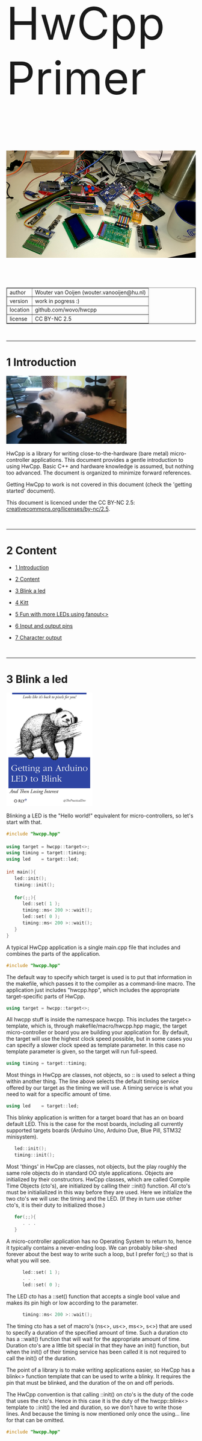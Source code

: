 

<p style="font-size:120px">HwCpp Primer</p>

![my desktop is a mess](images/desktop-mess.png)

<p>&nbsp;</p>
<p>&nbsp;</p>

<table cellpadding="5" border="1" style="border-collapse: collapse;">
<tr><td> author    </td><td> Wouter van Ooijen  (wouter.vanooijen@hu.nl)     </td></tr>
<tr><td> version   </td><td> work in pogress :)     </td></tr>
<tr><td> location  </td><td> github.com/wovo/hwcpp  </td></tr>
<tr><td> license   </td><td> CC BY-NC 2.5           </td></tr>
</table>

<!-- update example_path( "../demo/" ) -->

<!--
TO DO list
- spikey groter
- fanout for ports
- input pins
- LCD schield must be 16x2
- non-flickering LCD example
- image for LCD "HwCpp formatted character output"
- terminal (stream) input
- A/D conversion, led bar, keys from LCD shield
- keypad read and translate in hwcpp, add to chapter
-->


<p style="page-break-before: always;">&nbsp;</p>

*****************************************************************************

<a name="toc-anchor-0"></a>

# 1 Introduction

<p><img src="images/spikey.png" alt="just a cat on a keyboard" /></p>

HwCpp is a library for writing close-to-the-hardware 
(bare metal) micro-controller applications. 
This document provides a gentle introduction to using HwCpp.
Basic C++ and hardware knowledge is assumed, but nothing too advanced.
The document is organized to minimize forward references.

Getting HwCpp to work is not covered in this document
(check the 'getting started' document).

This document is licenced under the CC BY-NC 2.5:
[creativecommons.org/licenses/by-nc/2.5](creativecommons.org/licenses/by-nc/2.5).


<p style="page-break-before: always;">&nbsp;</p>

*****************************************************************************

<a name="toc-anchor-1"></a>

# 2 Content

<!-- update table_of_contents( input ) -->

  - [1 Introduction](#toc-anchor-0)

  - [2 Content](#toc-anchor-1)

  - [3 Blink a led](#toc-anchor-2)

  - [4 Kitt](#toc-anchor-3)

  - [5 Fun with more LEDs using fanout<>](#toc-anchor-4)

  - [6 Input and output pins](#toc-anchor-5)

  - [7 Character output](#toc-anchor-6)

<!-- update end -->


<p style="page-break-before: always;">&nbsp;</p>

*****************************************************************************

<a name="toc-anchor-2"></a>

# 3 Blink a led

![getting an arduino led to blink and then losing interest](images/getting-an-arduino-led-to-blink.png)

Blinking a LED is the "Hello world!" equivalent for micro-controllers,
so let's start with that.

<!-- update example( input, "arduino-uno/blink-for-loop/main.cpp" ) -->
~~~C++
#include "hwcpp.hpp"

using target = hwcpp::target<>;
using timing = target::timing;
using led    = target::led;

int main(){ 
   led::init();
   timing::init();
   
   for(;;){
      led::set( 1 );
      timing::ms< 200 >::wait();
      led::set( 0 );
      timing::ms< 200 >::wait();
   }
}
~~~

A typical HwCpp application is a single main.cpp file that includes 
and combines the parts of the application. 

~~~C++
#include "hwcpp.hpp"
~~~

The default way to specify which target is used 
is to put that information in
the makefile, which passes it to the compiler as a command-line macro.
The application just includes "hwcpp.hpp", which includes 
the appropriate target-specific parts of HwCpp. 


~~~C++
using target = hwcpp::target<>;
~~~

All hwcpp stuff is inside the namespace hwcpp. 
This includes the target<> template, which is, 
through makefile/macro/hwcpp.hpp magic, the target micro-controller 
or board you are building your application for.
By default, the target will use the highest clock speed possible, 
but in some cases you can specify a slower clock speed as template parameter.
In this case no template parameter is given, 
so the target will run full-speed.

~~~C++
using timing = target::timing;
~~~

Most things in HwCpp are classes, not objects, 
so :: is used to select a thing within another thing. 
The line above selects the default timing service offered by
our target as the timing we will use.
A timing service is what you need to wait for a specific
amount of time.

~~~C++
using led    = target::led;
~~~

This blinky application is written for a target board that has an
on board default LED. 
This is the case for the most boards, including all currently supported
targets boards (Arduino Uno, Arduino Due, Blue Pill, STM32 minisystem).

~~~C++
   led::init();
   timing::init();
~~~

Most 'things' in HwCpp are classes, not objects, but the play roughly the 
same role objects do in standard OO style applications.
Objects are initialized by their constructors. 
HwCpp classes, which are called Compile Time Objects (cto's), 
are initialized by calling their ::init() function. 
*All* cto's must be initialialized in this way before they are used.
Here we initialize the two cto's we will use: the timing and the LED.
(If they in turn use otrher cto's, it is their duty to initialized those.)

~~~C++
   for(;;){
      . . .
   }
~~~

A micro-controller application has no Operating System to return to, 
hence it typically contains a never-ending loop.
We can probably bike-shed forever about the best way to write
such a loop, but I prefer for(;;) so that is what you will see.
   
~~~C++
      led::set( 1 );
      . . .
      led::set( 0 );  
~~~

The LED cto has a ::set() function that accepts a single bool value
and makes its pin high or low according to the parameter.

~~~C++
      timing::ms< 200 >::wait();
~~~

The timing cto has a set of macro's (ns<>, us<>, ms<>, s<>) 
that are used to specify a duration of the specified amount of time.
Such a duration cto has a ::wait() function that will wait for
the appropriate amount of time.
Duration cto's are a little bit special in that they have an
init() function, but when the init() of their timing service has
been called it is not required to call the init() of the duration.

The point of a library is to make writing applications easier,
so HwCpp has a blink<> function template that can be used to write a 
blinky. It requires the pin that must be blinked, and the
duration of the on and off periods.  

The HwCpp convention is that calling ::init() on cto's is
the duty of the code that uses the cto's.
Hence in this case it is the duty of the hwcpp::blink<> template 
to ::init() the led and duration, so we don't have to write
those lines. 
And because the timing is now mentioned only once 
the using... line for that can be omitted.

<!-- update example( input, "arduino-uno/blink-blink-1/main.cpp" ) -->
~~~C++
#include "hwcpp.hpp"

using target = hwcpp::target<>;

int main(){ 
   hwcpp::blink< 
      target::led, 
      target::timing::ms< 200 > 
   >();
}
~~~

The using... line for the target could be omitted too, but 
the target is mentioned twice, so in my taste omitting that
line produces a blinky that is shorter, 
but slightly less pleasing to the eye.

<!-- update example( input, "arduino-uno/blink-blink-2/main.cpp" ) -->
~~~C++
#include "hwcpp.hpp"

int main(){ 
   hwcpp::blink< 
      hwcpp::target<>::led, 
      hwcpp::target<>::timing::ms< 200 > 
   >();
}
~~~


<p style="page-break-before: always;">&nbsp;</p>

*****************************************************************************

<a name="toc-anchor-3"></a>

# 4 Kitt

![kitt display](images/kitt.png)

After blinking a single LED, the next step is to do something with a bunch of LEDs. 
The Kitt display (one LED back-and-forth, from the Knightrider series) 
is the standard example for this.

<!-- update example( input, "arduino-uno/led-6-kitt/main.cpp" ) -->
~~~C++
#include "hwcpp.hpp"

using target = hwcpp::target<>;
using timing = target::waiting;

using pins = hwcpp::port_out< 
   target::d8,
   target::d9,
   target::d10,
   target::d11,
   target::d12,
   target::d13
>;

int main(){ 
   hwcpp::kitt< pins, timing::ms< 50 > >();
}
~~~

The supported target boards don't have a string of LEDs, 
so instead the pins that connect to the LEDs are specified.
This application is for the Arduino Uno target, 
hence the Arduino pin names are used.
(Alternatively, the pin names of the atMega328 chip could be used.)
I used six pins are conveniently located next to a ground pin.

~~~C++
using pins = hwcpp::port_out< 
   target::d8,
   target::d9,
   target::d10,
   target::d11,
   target::d12,
   target::d13
>;
~~~

The 6 pins are combined into a port_out.
A port is an (ordered) bundle of pins, 
and '_out' indicates that the port can be used only as output. 

~~~C++
   hwcpp::kitt< pins, timing::ms< 50 > >();
~~~

We could write the kitt functionality ourselves, but HwCpp has a 
function template for that, which requires a port and a duration. 
We pass those parameters, call the function, and kitt is alive.

A kitt display can be made more 'lively' by introducting an 'off'
period before a next LED light up. This can be done
by putting a pin_out_dummy between the LEDs (and at the ends).
This pin_out_dummy is a pin-out cto (you wouldn't have guessed)
that has a put() function that does nothing.

<!-- update example( input, "arduino-uno/led-6-kitt-skip/main.cpp" ) -->
~~~C++
#include "hwcpp.hpp"

using target = hwcpp::target<>;
using timing = target::waiting;

using pins = hwcpp::port_out< 
   hwcpp::pin_out_dummy,
   target::d8,
   hwcpp::pin_out_dummy,
   target::d9,
   hwcpp::pin_out_dummy,
   target::d10,
   hwcpp::pin_out_dummy,
   target::d11,
   hwcpp::pin_out_dummy,
   target::d12,
   hwcpp::pin_out_dummy,
   target::d13,
   hwcpp::pin_out_dummy
>;

int main(){ 
   hwcpp::kitt< pins, timing::ms< 80 > >();
}
~~~


<p style="page-break-before: always;">&nbsp;</p>

*****************************************************************************

<a name="toc-anchor-4"></a>

# 5 Fun with more LEDs using fanout<>

![a pile of leds](images/pile-of-leds.png)

Blinking can be made more interesting by blinking more than just a single LED.
A bunch of pins can be combined into a something that walks and quacks like
a single (output) pin with the hwcpp::fanout<> template. 
To blink the six LEDs of the kitt example in unison, all
we need is to do is combine them into a single 'pin', and pass that pin
to the blink function.

<!-- update example( input, "arduino-uno/led-6-together/main.cpp" ) -->
~~~C++
#include "hwcpp.hpp"

using target = hwcpp::target<>;
using timing = target::waiting;

using pins = hwcpp::fanout< 
   target::d8,
   target::d9,
   target::d10,
   target::d11,
   target::d12,
   target::d13
>;

int main(){ 
   hwcpp::blink< pins, timing::ms< 200 > >();
}
~~~

The hwcpp::invert<> decorator template can be used to create a pin that inverses
the behavior of the pin it decorates. If we invert the first
three pins this way before passing them to fanout, the LEDs
alternate left-right.

<!-- update example( input, "arduino-uno/led-6-left-right-1/main.cpp" ) -->
~~~C++
#include "hwcpp.hpp"

using target = hwcpp::target<>;
using timing = target::waiting;

using pins = hwcpp::fanout< 
   hwcpp::invert< target::d8 >,
   hwcpp::invert< target::d9 >,
   hwcpp::invert< target::d10 >,
   target::d11,
   target::d12,
   target::d13
>;

int main(){ 
   hwcpp::blink< pins, timing::ms< 200 > >();
}
~~~

A different way to get the same effect is to
first combine the two groups of three LEDs, then invert one,
and finally combine the two groups.

<!-- update example( input, "arduino-uno/led-6-left-right-2/main.cpp" ) -->
~~~C++
#include "hwcpp.hpp"

using target = hwcpp::target<>;
using timing = target::waiting;

using pins = hwcpp::fanout< 
   hwcpp::invert< hwcpp::fanout< 
      target::d8,
      target::d9,
      target::d10 > >,
   hwcpp::fanout< 
      target::d11,
      target::d12,
      target::d13 >
>;

int main(){ 
   hwcpp::blink< pins, timing::ms< 200 > >();
}
~~~

A simple variation alternates between the even and odd LEDs.

<!-- update example( input, "arduino-uno/led-6-even-odd/main.cpp" ) -->
~~~C++
#include "hwcpp.hpp"

using target = hwcpp::target<>;
using timing = target::waiting;

using pins = hwcpp::fanout< 
   hwcpp::invert< target::d8 >,
   target::d9,
   hwcpp::invert< target::d10 >,
   target::d11,
   hwcpp::invert< target::d12 >,
   target::d13
>;

int main(){ 
   hwcpp::blink< pins, timing::ms< 200 > >();
}
~~~

Another nice pattern is the inside-to-outside. 
The base for this is the walk<> function, 
which is like kitt, but only forward.

<!-- update example( input, "arduino-uno/led-6-walk-1/main.cpp" ) -->
~~~C++
#include "hwcpp.hpp"

using target = hwcpp::target<>;
using timing = target::waiting;

using pins = hwcpp::port_out< 
   target::d8,
   target::d9,
   target::d10,
   target::d11,
   target::d12,
   target::d13
>;

int main(){ 
   hwcpp::walk< pins, timing::ms< 50 > >();
}
~~~

If you don't like the direction in which the pattern walks,
you could of course change the order in which the pins are mentioned
in the port_out constructor, but it is easier to use hwcpp::mirror<>.

<!-- update example( input, "arduino-uno/led-6-walk-2/main.cpp" ) -->
~~~C++
#include "hwcpp.hpp"

using target = hwcpp::target<>;
using timing = target::waiting;

using pins = hwcpp::port_out< 
   target::d8,
   target::d9,
   target::d10,
   target::d11,
   target::d12,
   target::d13
>;

int main(){ 
   hwcpp::walk< hwcpp::mirror< pins >, timing::ms< 50 > >();
}
~~~

To get an inside-to-outside display, we create two ports of three LEDs,
one in the reverse order and the other in the normal order.
These two ports are combined by fanout<> to get a single port.
Running walk<> on this port creates the intended effect.

=> fanout doesn't work yet for ports

<!-- update example( input, "arduino-uno/led-6-inside-out-1/main.cpp" ) -->
~~~C++
#include "hwcpp.hpp"

using target = hwcpp::target<>;
using timing = target::waiting;

using pins = hwcpp::fanout< 
   hwcpp::port_out< 
      target::d10,
      target::d9,
      target::d8 >,
   hwcpp::port_out< 
      target::d11,
      target::d12,
      target::d13 >
>;

int main(){ 
   hwcpp::walk< pins, timing::ms< 200 > >();
}
~~~

An alternative is to create the two sub-ports both
in the standard pin order, but apply mirror<> to one 
of them before the two ports are combined by fanout<>.
I prefer this versuion because the pins are in order,
and the mirroring is explicit.

<!-- update example( input, "arduino-uno/led-6-inside-out-2/main.cpp" ) -->
~~~C++
#include "hwcpp.hpp"

using target = hwcpp::target<>;
using timing = target::waiting;

using pins = hwcpp::fanout< 
   hwcpp::mirror< hwcpp::port_out< 
      target::d8,
      target::d9,
      target::d10 > >,
   hwcpp::port_out< 
      target::d11,
      target::d12,
      target::d13 >
>;

int main(){ 
   hwcpp::walk< pins, timing::ms< 200 > >();
}
~~~

Another nice pattern is left-blink-twice, right-blink-twice.
This can be constructed by using kitt instead of blink, with
one dummy pin at each end, and a few more in the middle 
(to get a longer pause between the left and right double-blinks).

<!-- update example( input, "arduino-uno/led-6-left-right-skip/main.cpp" ) -->
~~~C++
#include "hwcpp.hpp"

using target = hwcpp::target<>;
using timing = target::waiting;

using pins = hwcpp::port_out< 
   hwcpp::pin_out_dummy,
   hwcpp::fanout< 
      target::d8,
      target::d9,
      target::d10 >,
   hwcpp::pin_out_dummy,
   hwcpp::pin_out_dummy,
   hwcpp::pin_out_dummy,
   hwcpp::fanout< 
      target::d11,
      target::d12,
      target::d13 >,
   hwcpp::pin_out_dummy
>;

int main(){ 
   hwcpp::kitt< pins, timing::ms< 200 > >();
}
~~~


<p style="page-break-before: always;">&nbsp;</p>

*****************************************************************************

<a name="toc-anchor-5"></a>

# 6 Input and output pins

![4x4 foil keypad](images/foil-keypad.png)

The pins of a micro-controller can in most cases be used in two
directions: in input mode, or in output mode, 
under control of the application. 
Such a pin is an input_output pin.
To use it, it must first be initialized and then the direction must be set.
Then its set() or get() functions can be used (depending on
the direction).

<!-- update example( input, "arduino-due/led-on-gpio/main.cpp" ) -->
~~~C++
#include "hwcpp.hpp"

using pin = hwcpp::target<>::d13;

int main(){ 
   pin::init();
   pin::direction_set( hwcpp::pin_direction::output );
   pin::set( 1 );
}
~~~

Most applications will use a specific pin in one of the directions
for the whole application. 
In such a case it makes sense to restrict the pin to the appropriate
direction. 
This prevent inadvertent use of the wrong functions, and
the init() call takes care of setting the direction
(when needed).

<!-- update example( input, "arduino-due/led-on-output/main.cpp" ) -->
~~~C++
#include "hwcpp.hpp"

using pin = hwcpp::pin_out< hwcpp::target<>::d13 >;

int main(){ 
   pin::init();
   pin::set( 1 );
}
~~~

When a pin cto is passed to a function (as a template argument)
for use as an output pin, the function should accept both
output and input-output pins. 
But this would cause a problem for the function: for
an input-output pin it should call direction_set(), but an
output pin doesn't support that function.
The pin_out<> decorator solves that problem: it converts
the argument pin to an output pin. Calling init() on that
(output) pin takes care of setting the direction when that
is needed.

<!-- update example( input, "arduino-due/led-on-function/main.cpp" ) -->
~~~C++
#include "hwcpp.hpp"

using pin = hwcpp::target<>::d13;

template< template _pin >
void set(){
   using pin = hwcpp::pin_out< _pin >;
   pin::init();
   pin::set( 1 );
}

int main(){ 
   set< pin >();
}
~~~

A 'typename' template argument will accept any type, 
even a totally inappropriate one like int.
The compiler will eventually find out that an int doesn't 
support the operations that are done inside the function, but 
the generated error message will not be pretty.

A concept can be used to restrict the accepted template arguments.
For a pin that is to be an argument to pin_out the appropriate concept
is can_pin_out.

<!-- update example( input, "arduino-due/led-on-concept/main.cpp" ) -->
~~~C++
#include "hwcpp.hpp"

using pin = hwcpp::target<>::d13;

template< hwcpp::can_pin_out _pin >
void set(){
   using pin = hwcpp::pin_out< _pin >;
   pin::init();
   pin::set( 1 );
}

int main(){ 
   set< pin >();
}
~~~

A typical keypad is organized in a matrix. 
For a 4 x 4 keypad, there are 4 horizontal lines and 4 vertical lines,
with a switch at each intersection.

![keypad matrix](images/keypad-matrix.png)

Such a matrix keypad is read by scanning. 
The vertical lines are connected to input pins with a pull-up.
The horizontal lines are connected to pins that are used in
open-collector mode: they are either input
(no effect in the line), or output an low.
In turn, each line is the output while the other three are input.
When a switch is closed, this will be detected when its horizontal line
is output and low, because it will draw its column line low.

For easy vieuwing, the function encodes the key that is pressed
as 100 * row + column, where row and column are counted from 1.

<!-- update example( input, "arduino-due/keypad-diy/main.cpp", "##function" ) -->
~~~C++
template< 
   hwcpp::can_port_oc _rows, 
   hwcpp::can_port_in _columns >
int keypad_read(){
   using rows = hwcpp::port_oc< _rows >;
   using columns = hwcpp::port_in< _columns >;    
   rows::init();
   columns::init();
   timing::init();
   for( int i = 0; i < rows::n_pins; ++i ){
      rows::set( ~ ( 0x01 << i ) );
      //delay::wait();
      auto c = ~ columns::get();
      for( int j = 0; j < columns::n_pins; ++j ){
         if( ( c & ( 0x01 << j ) ) != 0 ){ 
            return 10 * ( i + 1 ) + j + 1;
         }            
      }         
   }   
   return 0;
}
~~~

The rest of the application creates the row and column ports,
calls the function, and prints the return value if it is different
from the previous call. 
The uart (which is decribed in a next section) is used to show the values.

<!-- update example( input, "arduino-due/keypad-diy/main.cpp", "##main" ) -->
~~~C++
using rows = hwcpp::port_oc<
   target::d58,
   target::d59,
   target::d60,
   target::d61 >;   

using columns = hwcpp::port_in<
   target::d54,
   target::d55,
   target::d56,
   target::d57 >;

int main(){ 
   hwcpp::ostream< target::uart > cout; 
   timing::ms< 1'000 >::wait();  
   cout << "keypad demo\n";
   int previous = 0;    
   for(;;){
      auto k = keypad_read< rows, columns >();
      if( k != previous ){
         cout << "k=" << (int32_t) k << "\n";
         previous = k;
      }         
   }   
}
~~~


<p style="page-break-before: always;">&nbsp;</p>

*****************************************************************************

<a name="toc-anchor-6"></a>

# 7 Character output

![a pile of leds](images/pil-of-leds.png)

Even embedded programmers want their applications to talk.
Most embedded targets have at least a serial (UART) connection,
which is (in the absence of a real debugger) often used for debug logging.
The cto for this (default) uart is available as target::uart. 

A uart is a formatted character output, which means that 
it has write() functions that accept the common types
(bool, char, ints, char *, formatters, etc).

<!-- update example( input, "arduino-uno/hello-uart/main.cpp" ) -->
~~~C++
#include "hwcpp.hpp"

using target = hwcpp::target<>;
using timing = target::timing;
using uart   = target::uart;

int main(){ 
   timing::init();    
   uart::init();
   
   for(;;){
      uart::write( "Hello world!\n" );
	  timing::ms< 1'000 >::wait();
   }	  
}

~~~

The uart is configured for HWCPP_UART_BAUDRATE, or (when that
macro is not defined) BMPTK_BAUDRATE 
(or, when that isn't defined either, 9600 baud).
When you use bmptk, this will be set to a sensible value and
after downloading a terminal window will be started with that
baudrate. 
If you don't use bmptk you can define the baudrate
macro at the compiler command line (or live with the default of 9600), 
and start your terminal application accordingly.

If you prefer to use &lt;&lt; operators, you can make a cout object
from a uart and use that object. 
The object constructor takes care of calling init() on the uart.
Currently bmptk doen't support global objects with a non-trivial constructor,
hence such a cout object must be created locally
(but it can be passed around).

<!-- update example( input, "arduino-uno/hello-cout/main.cpp" ) -->
~~~C++
#include "hwcpp.hpp"

using target = hwcpp::target<>;
using timing = target::waiting;
using uart   = target::uart;

int main(){ 
   timing::init();       
   hwcpp::ostream< uart > cout;
   
   for(;;){
      cout << "Hello world!\n";
	  timing::ms< 1'000 >::wait();
   }	  
}

~~~

Another common character output for embedded systems is the hd44780 character LCD.
To create a cto for such a display you must provide
the pins that connect to the RS (register select), E (enable), 
a port_out for the D4..D8 pins (the 4 high data inputs), 
the number of characters in the x (columns) and y (rows) directions,
and a timing service.
It is assumed that the RW (select read or write) pin is tied low 
(to ground, only write operations).

<!-- update example( input, "arduino-uno/lcd-16x1/main.cpp" ) -->
~~~C++
#include "hwcpp.hpp"

using target = hwcpp::target<>;

using lcd = hwcpp::hd44780_rs_e_d_x_y_timing< 
   target::d8, 
   target::d9,  
   hwcpp::port_out< 
      target::d4, 
      target::d5, 
      target::d6, 
      target::d7 >,
   16, 1,
   target::timing >; 	

int main( void ){
   lcd::init();
   lcd::write( "\fHello my world!" ); 
}
~~~

When you use an Arduino Uno with the common lcd-with-buttons shield you can 
use the HwCpp definition for that shield, which takes care of selecting the right pins
and the LCD size (16 characters x 2 lines).
The shield cto contains a pin for the backlight, and the lcd itself.
For my shield, the LCD backlight had to be enabled for the LCD to be readable.

<!-- update example( input, "arduino-uno/lcd-20x4-shield/main.cpp" ) -->
~~~C++
#include "hwcpp.hpp"

using target = hwcpp::target<>;
using timing = target::waiting;
using shield = hwcpp::shields::lcd_buttons< target, timing >;

int main( void ){

   shield::init();
   shield::backlight::set( 1 );

   shield::lcd::write( 
      "\fLine 1 ======== end.\n"
      "And line 2 likewise.\n"
      "This is line 3;\n"
      "And finally line 4!\n"
   );

}
~~~

The LCD examples used "\f", which clears the LCD and puts the cursor at
the top-left position.
This is part of the console functionality of an LCD.
It extends a character output with a notion of how 
many rows and columns of characters it has. 
This can be used through functions (clear(), goto_xy())
but also (and perhaps most easily) be done via data embedded
in the character stream:

 - "\n" : cursor to next line, first position
 - "\r" : cursor to current line, first position
 - "\v" : cursor to first line, first position
 - "\f" : as "\v", but also clears the display
 - "\tXXYY" : cursor to column XX, row YY. X and Y are decimal characters.

The obvious way to rewrite an LCD is to use "\f" and then write the 
lines of text, each terminated by a "\n".
This creates some flickering, so it is often better to use "\v",
and terminate each line with "\r".
         }	
(example for this using 40x4?)










